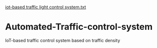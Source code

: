 [iot-based traffic light control system.txt](https://github.com/ellie-ochieno/Automated-Traffic-control-system/files/6973551/iot-based.traffic.light.control.system.txt)
# Automated-Traffic-control-system
IoT-based traffic control system based on traffic density
